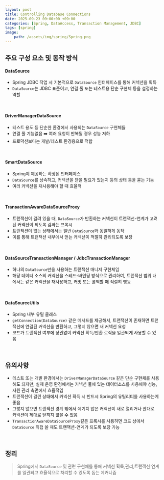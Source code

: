 ```yaml
---
layout: post
title: Controlling Database Connections
date: 2025-09-23 09:00:00 +09:00
categories: [Spring, DataAccess, Transaction Management, JDBC]
tags: [spring]
image:
    path: /assets/img/spring/Spring.png
---
```


## 주요 구성 요소 및 동작 방식

#### DataSource

- Spring JDBC 작업 시 기본적으로 `DataSource` 인터페이스를 통해 커넥션을 획득
- `DataSource`는 JDBC 표준이고, 연결 풀 또는 테스트용 단순 구현체 등을 설정하는 역할

<br>

#### DriverManagerDataSource

- 테스트 용도 등 단순한 환경에서 사용되는 `DataSource` 구현체들
- 연결 풀 기능없음 ➡️ 여러 요청이 반복될 경우 성능 저하
- 프로덕션보다는 개발/테스트 환경용으로 적합

<br>

#### SmartDataSource

- Spring이 제공하는 확장된 인터페이스
- `DataSource`를 상속하고, 커넥션을 닫을 필요가 있는지 등의 상태 등을 묻는 기능
- 여러 커넥션을 재사용해야 할 때 효율적

<br>

#### TransactionAwareDataSourceProxy

- 트랜잭션이 걸려 있을 때, `DataSource`가 반환하는 커넥션이 트랜잭션-연계가 고려된 커넥션이 되도록 감싸는 프록시
- 트랜잭션이 없는 상태에서는 일반 `DataSource`와 동일하게 동작
- 이를 통해 트랜잭션 내부에서 얻는 커넥션이 적절히 관리되도록 보장

<br>

#### DataSourceTransactionManager / JdbcTransactionManager

- 하나의 `DataSource`만을 사용하는 트랜잭션 매니저 구현체임
- 해당 데이터 소스의 커넥션을 스레드-바인딩 방식으로 관리하여, 트랜잭션 범위 내에서는 같은 커넥션을 재사용하고, 커밋 또는 롤백할 때 적절히 행동

<br>

#### DataSourceUtils

- Spring 내부 유틸 클래스
- `getConnection(DataSource)` 같은 메서드를 제공해서, 트랜잭션이 존재하면 트랜잭션에 연결된 커넥션을 반환하고, 그렇지 않으면 새 커넥션 요청
- 코드가 트랜잭션 여부에 상관없이 커넥션 획득/반환 로직을 일관되게 사용할 수 있음

<br>

## 유의사항

- 테스트 또는 개발 환경에서는 `DriverManagerDataSource` 같은 단순 구현체를 사용해도 되지만, 실제 운영 환경에서는 커넥션 풀에 있는 데이터소스를 사용해야 성능, 자원 관리 측면에서 효율적임
- 트랜잭션이 걸린 상태에서 커넥션 획득 시 반드시 Spring의 유틸리티를 사용하는게 좋음
- 그렇지 않으면 트랜잭션 경계 밖에서 예기치 않은 커넥션이 새로 열리거나 반대로 커넥션이 제대로 닫히지 않을 수 있음
- `TransactionAwareDataSourceProxy`같은 프록시를 사용하면 코드 상에서 `DataSource` 직접 쓸 때도 트랜잭션-연계가 되도록 보장 가능

<br>

## 정리

> Spring에서 `DataSource` 및 관련 구현체를 통해 커넥션 획득,관리,트랜잭션 연계를 일관되고 효율적으로 처리할 수 있도록 돕는 메커니즘